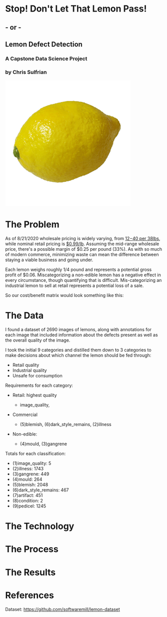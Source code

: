 # Stop! Don't Let That Lemon Pass!
## - or -
## Lemon Defect Detection
### A Capstone Data Science Project
### by Chris Sulfrian

![Lemon](images/lemon.png)

# The Problem

As of 8/21/2020 wholesale pricing is widely varying, from [$12-$40 per 38lbs](https://www.marketnews.usda.gov/mnp/fv-report-top-filters?startIndex=1&dr=1&rowDisplayMax=25&portal=fv&navClass=&commAbr=LEM&locAbr=&locName=&varName=&region=&commName=LEMONS&navClass&navType=byComm&volume=&type=shipPrice&repType=shipPriceDaily), while nominal retail pricing is [$0.99/lb](https://www.marketnews.usda.gov/mnp/fv-report-retail?portal=fv&category=retail&type=retail&region=NATIONAL&organic=ALL&navClass=FRUITS&commodity=LEMONS). Assuming the mid-range wholesale price, there's a possible margin of $0.25 per pound (33%). As with so much of modern commerce, minimizing waste can mean the difference between staying a viable business and going under.

Each lemon weighs roughly 1/4 pound and represents a potential gross profit of $0.06. Miscategorizing a non-edible lemon has a negative effect in every circumstance, though quantifying that is difficult. Mis-categorizing an industrial lemon to sell at retail represents a potential loss of a sale. 

So our cost/benefit matrix would look something like this:


# The Data

I found a dataset of 2690 images of lemons, along with annotations for each image that included information about the defects present as well as the overall quality of the image. 

I took the initial 9 categories and distilled them down to 3 categories to make decisions about which channel the lemon should be fed through:
- Retail quality
- Industrial quality
- Unsafe for consumption

Requirements for each category:
- Retail: highest quality
    + image_quality, 

- Commercial
    + (5)blemish, (6)dark_style_remains, (2)illness

- Non-edible:
    + (4)mould, (3)gangrene


Totals for each classification:
- (1)image_quality: 5
- (2)illness: 1743
- (3)gangrene: 449
- (4)mould: 264
- (5)blemish: 2048
- (6)dark_style_remains: 467
- (7)artifact: 451
- (8)condition: 2
- (9)pedicel: 1245


# The Technology


# The Process


# The Results


# References
Dataset: https://github.com/softwaremill/lemon-dataset